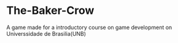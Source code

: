 # The-Baker-Crow
A game made for a introductory course on game development on Universsidade de Brasilia(UNB)
